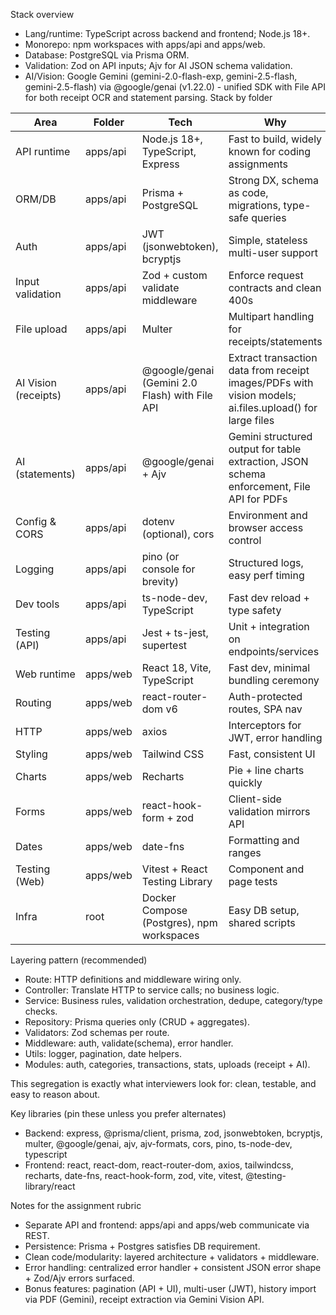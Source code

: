 Stack overview
- Lang/runtime: TypeScript across backend and frontend; Node.js 18+.
- Monorepo: npm workspaces with apps/api and apps/web.
- Database: PostgreSQL via Prisma ORM.
- Validation: Zod on API inputs; Ajv for AI JSON schema validation.
- AI/Vision: Google Gemini (gemini-2.0-flash-exp, gemini-2.5-flash, gemini-2.5-flash) via @google/genai (v1.22.0) - unified SDK with File API for both receipt OCR and statement parsing.
Stack by folder

| Area | Folder | Tech | Why |
|---|---|---|---|
| API runtime | apps/api | Node.js 18+, TypeScript, Express | Fast to build, widely known for coding assignments |
| ORM/DB | apps/api | Prisma + PostgreSQL | Strong DX, schema as code, migrations, type-safe queries |
| Auth | apps/api | JWT (jsonwebtoken), bcryptjs | Simple, stateless multi-user support |
| Input validation | apps/api | Zod + custom validate middleware | Enforce request contracts and clean 400s |
| File upload | apps/api | Multer | Multipart handling for receipts/statements |
| AI Vision (receipts) | apps/api | @google/genai (Gemini 2.0 Flash) with File API | Extract transaction data from receipt images/PDFs with vision models; ai.files.upload() for large files |
| AI (statements) | apps/api | @google/genai + Ajv | Gemini structured output for table extraction, JSON schema enforcement, File API for PDFs |
| Config & CORS | apps/api | dotenv (optional), cors | Environment and browser access control |
| Logging | apps/api | pino (or console for brevity) | Structured logs, easy perf timing |
| Dev tools | apps/api | ts-node-dev, TypeScript | Fast dev reload + type safety |
| Testing (API) | apps/api | Jest + ts-jest, supertest | Unit + integration on endpoints/services |
| Web runtime | apps/web | React 18, Vite, TypeScript | Fast dev, minimal bundling ceremony |
| Routing | apps/web | react-router-dom v6 | Auth-protected routes, SPA nav |
| HTTP | apps/web | axios | Interceptors for JWT, error handling |
| Styling | apps/web | Tailwind CSS | Fast, consistent UI |
| Charts | apps/web | Recharts | Pie + line charts quickly |
| Forms | apps/web | react-hook-form + zod | Client-side validation mirrors API |
| Dates | apps/web | date-fns | Formatting and ranges |
| Testing (Web) | apps/web | Vitest + React Testing Library | Component and page tests |
| Infra | root | Docker Compose (Postgres), npm workspaces | Easy DB setup, shared scripts |

Layering pattern (recommended)
- Route: HTTP definitions and middleware wiring only.
- Controller: Translate HTTP to service calls; no business logic.
- Service: Business rules, validation orchestration, dedupe, category/type checks.
- Repository: Prisma queries only (CRUD + aggregates).
- Validators: Zod schemas per route.
- Middleware: auth, validate(schema), error handler.
- Utils: logger, pagination, date helpers.
- Modules: auth, categories, transactions, stats, uploads (receipt + AI).

This segregation is exactly what interviewers look for: clean, testable, and easy to reason about.

Key libraries (pin these unless you prefer alternates)
- Backend: express, @prisma/client, prisma, zod, jsonwebtoken, bcryptjs, multer, @google/genai, ajv, ajv-formats, cors, pino, ts-node-dev, typescript
- Frontend: react, react-dom, react-router-dom, axios, tailwindcss, recharts, date-fns, react-hook-form, zod, vite, vitest, @testing-library/react

Notes for the assignment rubric
- Separate API and frontend: apps/api and apps/web communicate via REST.
- Persistence: Prisma + Postgres satisfies DB requirement.
- Clean code/modularity: layered architecture + validators + middleware.
- Error handling: centralized error handler + consistent JSON error shape + Zod/Ajv errors surfaced.
- Bonus features: pagination (API + UI), multi-user (JWT), history import via PDF (Gemini), receipt extraction via Gemini Vision API.

